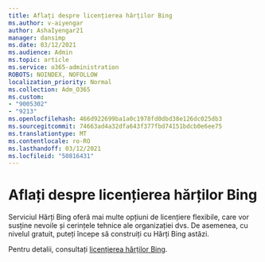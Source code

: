 ```yaml
---
title: Aflați despre licențierea hărților Bing
ms.author: v-aiyengar
author: AshaIyengar21
manager: dansimp
ms.date: 03/12/2021
ms.audience: Admin
ms.topic: article
ms.service: o365-administration
ROBOTS: NOINDEX, NOFOLLOW
localization_priority: Normal
ms.collection: Adm_O365
ms.custom:
- "9005302"
- "9213"
ms.openlocfilehash: 466d922699ba1a0c1978fd0dbd38e126dc025db3
ms.sourcegitcommit: 74663ad4a32dfa643f377fbd74151bdcb0e6ee75
ms.translationtype: MT
ms.contentlocale: ro-RO
ms.lasthandoff: 03/12/2021
ms.locfileid: "50816431"
---
```

# <a name="learn-about-bing-maps-licensing"></a>Aflați despre licențierea hărților Bing

Serviciul Hărți Bing oferă mai multe opțiuni de licențiere flexibile, care vor susține nevoile și cerințele tehnice ale organizației dvs. De asemenea, cu nivelul gratuit, puteți începe să construiți cu Hărți Bing astăzi.

Pentru detalii, consultați [licențierea hărților Bing](https://go.microsoft.com/fwlink/?linkid=2150203).
